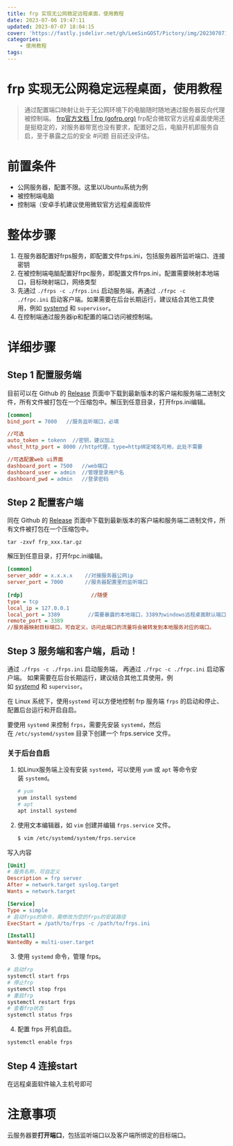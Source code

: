 ```yaml
---
title: frp 实现无公网稳定远程桌面，使用教程
date: 2023-07-06 19:47:11
updated: 2023-07-07 18:04:15
cover: 'https://fastly.jsdelivr.net/gh/LeeSinGOST/Pictory/img/202307071755649.png'
categories:
	- 使用教程
tags: 
---
```

# frp 实现无公网稳定远程桌面，使用教程

>通过配置端口映射让处于无公网环境下的电脑随时随地通过服务器反向代理被控制端。
>[frp官方文档 | frp (gofrp.org)](https://gofrp.org/docs/overview/)
>frp配合微软官方远程桌面使用还是挺稳定的，对服务器带宽也没有要求，配置好之后，电脑开机即服务自启，至于暴露之后的安全 #问题 目前还没评估。

# 前置条件

- 公网服务器，配置不限。这里以Ubuntu系统为例
- 被控制端电脑
- 控制端（安卓手机建议使用微软官方远程桌面软件

# 整体步骤

1. 在服务器配置好frps服务，即配置文件frps.ini，包括服务器所监听端口、连接密钥
2. 在被控制端电脑配置好frpc服务，即配置文件frps.ini，配置需要映射本地端口，目标映射端口，网络类型
3. 先通过 `./frps -c ./frps.ini` 启动服务端，再通过 `./frpc -c ./frpc.ini` 启动客户端。如果需要在后台长期运行，建议结合其他工具使用，例如 [systemd](https://gofrp.org/docs/setup/systemd/) 和 `supervisor`。
4. 在控制端通过服务器ip和配置的端口访问被控制端。

# 详细步骤

## Step 1 配置服务端

目前可以在 Github 的 [Release](https://github.com/fatedier/frp/releases) 页面中下载到最新版本的客户端和服务端二进制文件，所有文件被打包在一个压缩包中。解压到任意目录，打开frps.ini编辑。
```ini
[common]
bind_port = 7000   //服务监听端口，必填

//可选
auto_token = tokenn  //密钥，建议加上
vhost_http_port = 8000 //http代理，type=http绑定域名可用，此处不需要

//可选配置web ui界面
dashboard_port = 7500   //web端口
dashboard_user = admin  //管理登录用户名
dashboard_pwd = admin   //登录密码
```

## Step 2 配置客户端

同在 Github 的 [Release](https://github.com/fatedier/frp/releases) 页面中下载到最新版本的客户端和服务端二进制文件，所有文件被打包在一个压缩包中。
```shell
tar -zxvf frp_xxx.tar.gz
```

解压到任意目录，打开frpc.ini编辑。

```ini
[common]
server_addr = x.x.x.x    //对接服务器公网ip
server_port = 7000       //服务器配置里的监听端口
    
[rdp]                      //随便
type = tcp
local_ip = 127.0.0.1
local_port = 3389         //需要暴露的本地端口，3389为windows远程桌面默认端口
remote_port = 3389        
//服务器映射目标端口，可自定义，访问此端口的流量将会被转发到本地服务对应的端口。
```

## Step 3 服务端和客户端，启动！


通过 `./frps -c ./frps.ini` 启动服务端，
再通过 `./frpc -c ./frpc.ini` 启动客户端。
如果需要在后台长期运行，建议结合其他工具使用，例如 [systemd](https://gofrp.org/docs/setup/systemd/) 和 `supervisor`。

在 Linux 系统下，使用`systemd` 可以方便地控制 frp 服务端 `frps` 的启动和停止、配置后台运行和开启自启。

要使用 `systemd` 来控制 `frps`，需要先安装 `systemd`，然后在 `/etc/systemd/system` 目录下创建一个 frps.service 文件。

### 关于后台自启
1. 如Linux服务端上没有安装 `systemd`，可以使用 `yum` 或 `apt` 等命令安装 `systemd`。
    
    ```bash
    # yum
    yum install systemd
    # apt
    apt install systemd
    ```
    
2. 使用文本编辑器，如 `vim` 创建并编辑 `frps.service` 文件。
    
    ```bash
    $ vim /etc/systemd/system/frps.service
    ```
    
写入内容
    
```ini
[Unit]
# 服务名称，可自定义
Description = frp server
After = network.target syslog.target
Wants = network.target

[Service]
Type = simple
# 启动frps的命令，需修改为您的frps的安装路径
ExecStart = /path/to/frps -c /path/to/frps.ini

[Install]
WantedBy = multi-user.target 
```

3. 使用 `systemd` 命令，管理 frps。
    
```bash
# 启动frp
systemctl start frps
# 停止frp
systemctl stop frps
# 重启frp
systemctl restart frps
# 查看frp状态
systemctl status frps
```
    
4. 配置 frps 开机自启。
    
```bash
systemctl enable frps
```



## Step 4 连接start

在远程桌面软件输入主机号即可


# 注意事项

云服务器要**打开端口**，包括监听端口以及客户端所绑定的目标端口。


